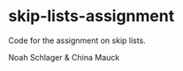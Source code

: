 skip-lists-assignment
=====================

Code for the assignment on skip lists.

Noah Schlager & China Mauck
